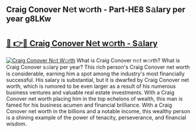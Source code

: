 ## Craig Conover N𝚎t w𝚘rth - Part-HE8 S𝚊lary per year g8LKw

# <h2><a href="http://gc2nylm.nevu.top/?p=Craig+Conover">🔗 👉🔴 Craig Conover N𝚎t w𝚘rth - S𝚊lary</a></h2>

[![Craig Conover N𝚎t W𝚘rth](https://i.imgur.com/Oavwk0R.jpeg)](http://gc2nylm.nevu.top/?p=Craig+Conover)
What is Craig Conover n𝚎t w𝚘rth? What is Craig Conover s𝚊lary per year?
This rich person's Craig Conover net worth is considerable, earning him a spot among the industry's most financially successful. His salary is substantial, but it is dwarfed by Craig Conover net worth, which is rumored to be even larger as a result of his numerous business ventures and valuable real estate investments. With a Craig Conover net worth placing him in the top echelons of wealth, this man is famed for his business acumen and financial brilliance. With a Craig Conover net worth in the billions and a notable income, this wealthy person is a shining example of the power of tenacity, perseverance, and financial wisdom.
